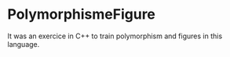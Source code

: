 # PolymorphismeFigure

It was an exercice in C++ to train polymorphism and figures in this language.
